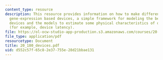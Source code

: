```yaml
---
content_type: resource
description: This resource provides information on how to make different sorts of
  gene-expression based devices, a simple framework for modeling the behavior of genetic
  devices and the models to estimate some physical characteristics of our devices
  (for example, device latency).
file: https://ol-ocw-studio-app-production.s3.amazonaws.com/courses/20-180-biological-engineering-programming-spring-2006/d552c57f65c82e37755e28d21bbae131_20_180_devices.pdf
file_type: application/pdf
resourcetype: Document
title: 20_180_devices.pdf
uid: d552c57f-65c8-2e37-755e-28d21bbae131
---
```

